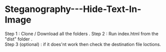 # Steganography---Hide-Text-In-Image

Step 1 : Clone / Download all the folders .
Step 2 : Run index.html from the "dist" folder .  
Step 3 (optional) : if it does'nt work then check the destination file loctions.
